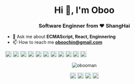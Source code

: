 <h1 align="center">Hi 👋, I'm Oboo</h1>
<h3 align="center">Software Enginner from ❤️ ShangHai</h3>

- 💬 Ask me about **ECMAScript, React, Enginnering**
- 📫 How to reach me **oboochin@gmail.com**

<p align="left"><img src="https://konpa.github.io/devicon/devicon.git/icons/react/react-original-wordmark.svg" alt="react" width="20" height="20"/> <img src="https://konpa.github.io/devicon/devicon.git/icons/d3js/d3js-original.svg" alt="d3js" width="20" height="20"/> <img src="https://konpa.github.io/devicon/devicon.git/icons/go/go-original.svg" alt="go" width="20" height="20"/> <img src="https://konpa.github.io/devicon/devicon.git/icons/gulp/gulp-plain.svg" alt="gulp" width="20" height="20"/> <img src="https://konpa.github.io/devicon/devicon.git/icons/html5/html5-original-wordmark.svg" alt="html5" width="20" height="20"/> <img src="https://konpa.github.io/devicon/devicon.git/icons/javascript/javascript-original.svg" alt="javascript" width="20" height="20"/> <img src="https://konpa.github.io/devicon/devicon.git/icons/typescript/typescript-original.svg" alt="typescript" width="20" height="20"/> <img src="https://konpa.github.io/devicon/devicon.git/icons/redis/redis-original-wordmark.svg" alt="redis" width="20" height="20"/> <img src="https://konpa.github.io/devicon/devicon.git/icons/rust/rust-plain.svg" alt="rust" width="20" height="20"/> <img src="https://konpa.github.io/devicon/devicon.git/icons/sass/sass-original.svg" alt="sass" width="20" height="20"/> <img src="https://konpa.github.io/devicon/devicon.git/icons/nodejs/nodejs-original-wordmark.svg" alt="nodejs" width="20" height="20"/></p><p align="center"> <img src="https://github-readme-stats.vercel.app/api?username=obooman&show_icons=true" alt="obooman" /> </p>

<p align="center">
<a href="https://codepen.io/obooman" target="blank"><img align="center" src="https://cdn.jsdelivr.net/npm/simple-icons@3.0.1/icons/codepen.svg" alt="obooman" height="20" width="20" /></a>
<a href="https://twitter.com/12oboo" target="blank"><img align="center" src="https://cdn.jsdelivr.net/npm/simple-icons@3.0.1/icons/twitter.svg" alt="12oboo" height="20" width="20" /></a>
<a href="https://linkedin.com/in/oboo cheng" target="blank"><img align="center" src="https://cdn.jsdelivr.net/npm/simple-icons@3.0.1/icons/linkedin.svg" alt="oboo cheng" height="20" width="20" /></a>
<a href="https://stackoverflow.com/oboo cheng" target="blank"><img align="center" src="https://cdn.jsdelivr.net/npm/simple-icons@3.0.1/icons/stackoverflow.svg" alt="oboo cheng" height="20" width="20" /></a>
</p>
